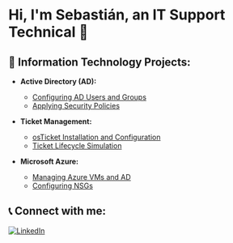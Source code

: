 # Hi, I'm Sebastián, an IT Support Technical 👋

## 💼 Information Technology Projects:
- **Active Directory (AD):**
  - [Configuring AD Users and Groups](link-to-repo)
  - [Applying Security Policies](link-to-repo)

- **Ticket Management:**
  - [osTicket Installation and Configuration](link-to-repo)
  - [Ticket Lifecycle Simulation](link-to-repo)

- **Microsoft Azure:**
  - [Managing Azure VMs and AD](link-to-repo)
  - [Configuring NSGs](link-to-repo)

## 📞 Connect with me:
[![LinkedIn](https://img.shields.io/badge/LinkedIn-blue?logo=linkedin)](https://www.linkedin.com/in/sebast%C3%ADan-rodr%C3%ADguez-6111a1301/)
